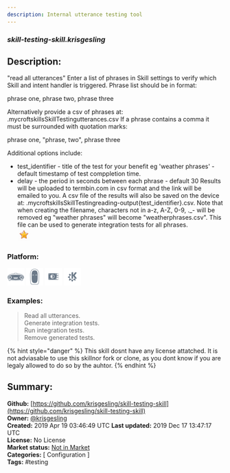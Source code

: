 ```yaml
---
description: Internal utterance testing tool
---
```


### _skill-testing-skill.krisgesling_  
## Description:  
"read all utterances"
Enter a list of phrases in Skill settings to verify which Skill and intent handler is triggered. Phrase list should be in format:

phrase one, phrase two, phrase three

Alternatively provide a csv of phrases at: .mycroftskillsSkillTestingutterances.csv
If a phrase contains a comma it must be surrounded with quotation marks:

phrase one, "phrase, two", phrase three

Additional options include:
- test_identifier - title of the test for your benefit eg 'weather phrases' - default timestamp of test comppletion time.
- delay - the period in seconds between each phrase - default 30
Results will be uploaded to termbin.com in csv format and the link will be emailed to you. A csv file of the results will also be saved on the device at: .mycroftskillsSkillTestingreading-output{test_identifier}.csv. Note that when creating the filename, characters not in a-z, A-Z, 0-9, ._- will be removed eg "weather phrases" will become "weatherphrases.csv". This file can be used to generate integration tests for all phrases.  
![](../.gitbook/assets/star.png)  
  
### Platform:  
 ![Mark I](../.gitbook/assets/mark-1-icon.png)  ![Mark II](../.gitbook/assets/mark-2-icon.png)  ![Picroft](../.gitbook/assets/picroft-icon.png)  ![plasmoid](../.gitbook/assets/kde.png)   
### Examples:  
> Read all utterances.  
> Generate integration tests.  
> Run integration tests.  
> Remove generated tests.  
  
{% hint style="danger" %}
This skill dosnt have any license attatched. It is not adviasable to use this skillnor fork or clone, as you dont know if you are legaly allowed to do so by the auhtor.
{% endhint %}
  
## Summary:  
**Github:** [https://github.com/krisgesling/skill-testing-skill](https://github.com/krisgesling/skill-testing-skill)  
**Owner:** [@krisgesling](https://github.com/krisgesling)  
**Created:** 2019 Apr 19 03:46:49 UTC  **Last updated:** 2019 Dec 17 13:47:17 UTC  
**License:** No License  
**Market status:** [Not in Market](https://market.mycroft.ai/skill/)  
**Categories:** [ Configuration ]   
**Tags:** \#testing   
